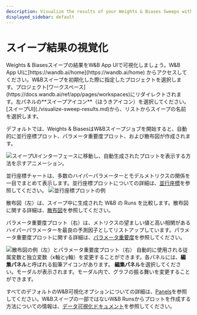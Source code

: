```yaml
---
description: Visualize the results of your Weights & Biases Sweeps with the W&B App UI.
displayed_sidebar: default
---
```


# スイープ結果の視覚化

<head>
  <title>W&Bスイープの結果を視覚化する</title>
</head>
Weights & Biasesスイープの結果をW&B App UIで可視化しましょう。W&B App UIに[https://wandb.ai/home](https://wandb.ai/home) からアクセスしてください。W&Bスイープを初期化した際に指定したプロジェクトを選択します。プロジェクト[ワークスペース](https://docs.wandb.ai/ref/app/pages/workspaces)にリダイレクトされます。左パネルの**スイープアイコン**（ほうきアイコン）を選択してください。[スイープUI](./visualize-sweep-results.md)から、リストからスイープの名前を選択します。

デフォルトでは、Weights & BiasesはW&Bスイープジョブを開始すると、自動的に並行座標プロット、パラメータ重要度プロット、および散布図が作成されます。

![スイープUIインターフェースに移動し、自動生成されたプロットを表示する方法を示すアニメーション。](/images/sweeps/navigation_sweeps_ui.gif)

並行座標チャートは、多数のハイパーパラメーターとモデルメトリクスの関係を一目でまとめて表示します。並行座標プロットについての詳細は、[並行座標](../app/features/panels/parallel-coordinates)を参照してください。
![並行座標プロットの例](/images/sweeps/example_parallel_coordiantes_plot.png)

散布図（左）は、スイープ中に生成された W&B の Runs を比較します。散布図に関する詳細は、[散布図](../app/features/panels/scatter-plot.md)を参照してください。

パラメータ重要度プロット（右）は、メトリクスの望ましい値と高い相関があるハイパーパラメーターを最良の予測因子としてリストアップしています。パラメータ重要度プロットに関する詳細は、[パラメータ重要度](../app/features/panels/parameter-importance.md)を参照してください。

![散布図の例（左）とパラメータ重要度プロット（右）](/images/sweeps/scatter_and_parameter_importance.png)
自動的に使用される従属変数と独立変数（x軸とy軸）を変更することができます。各パネルには、**編集パネル**と呼ばれる鉛筆アイコンがあります。 **編集パネル**を選択してください。モーダルが表示されます。モーダル内で、グラフの振る舞いを変更することができます。

すべてのデフォルトのW&B可視化オプションについての詳細は、[Panels](../app/features/panels/intro.md)を参照してください。W&Bスイープの一部ではないW&B Runsからプロットを作成する方法についての情報は、[データ可視化ドキュメント](https://docs.wandb.ai/guides/data-vis)を参照してください。